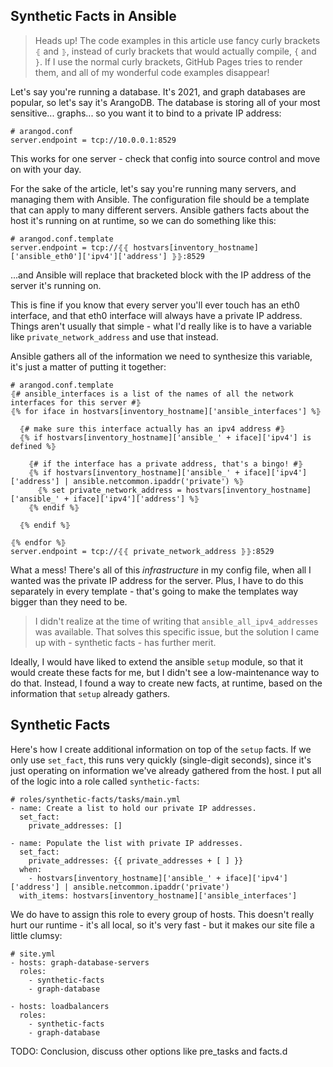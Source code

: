 ## Synthetic Facts in Ansible

> Heads up! The code examples in this article use fancy curly brackets `⦃` and `⦄`, instead 
of curly brackets that would actually compile, `{` and `}`. If I use the normal curly brackets,
GitHub Pages tries to render them, and all of my wonderful code examples disappear! 

Let's say you're running a database. It's 2021, and graph databases are popular, so let's say
it's ArangoDB. The database is storing all of your most sensitive... graphs... so you want it
to bind to a private IP address:

```
# arangod.conf
server.endpoint = tcp://10.0.0.1:8529
```

This works for one server - check that config into source control and move on with your day. 

For the sake of the article, let's say you're running many servers, and managing them with Ansible. 
The configuration file should be a template that can apply to many different servers. Ansible gathers
facts about the host it's running on at runtime, so we can do something like this:

```
# arangod.conf.template
server.endpoint = tcp://⦃⦃ hostvars[inventory_hostname]['ansible_eth0']['ipv4']['address'] ⦄⦄:8529
```

...and Ansible will replace that bracketed block with the IP address of the server it's running on.

This is fine if you know that every server you'll ever touch has an eth0 interface, and that eth0
interface will always have a private IP address. Things aren't usually that simple - what I'd really
like is to have a variable like `private_network_address` and use that instead. 

Ansible gathers all of the information we need to synthesize this variable, it's just a matter of 
putting it together:

```
# arangod.conf.template
⦃# ansible_interfaces is a list of the names of all the network interfaces for this server #⦄
⦃% for iface in hostvars[inventory_hostname]['ansible_interfaces'] %⦄

  ⦃# make sure this interface actually has an ipv4 address #⦄
  ⦃% if hostvars[inventory_hostname]['ansible_' + iface]['ipv4'] is defined %⦄
  
    ⦃# if the interface has a private address, that's a bingo! #⦄
    ⦃% if hostvars[inventory_hostname]['ansible_' + iface]['ipv4']['address'] | ansible.netcommon.ipaddr('private') %⦄
      ⦃% set private_network_address = hostvars[inventory_hostname]['ansible_' + iface]['ipv4']['address'] %⦄
    ⦃% endif %⦄
    
  ⦃% endif %⦄

⦃% endfor %⦄
server.endpoint = tcp://⦃⦃ private_network_address ⦄⦄:8529
```

What a mess! There's all of this _infrastructure_ in my config file, when all I wanted was
the private IP address for the server. Plus, I have to do this separately in every template - 
that's going to make the templates way bigger than they need to be. 

> I didn't realize at the time of writing that `ansible_all_ipv4_addresses` was available.
That solves this specific issue, but the solution I came up with - synthetic facts - has 
further merit. 

Ideally, I would have liked to extend the ansible `setup` module, so that it would create 
these facts for me, but I didn't see a low-maintenance way to do that. Instead, I found a
way to create new facts, at runtime, based on the information that `setup` already gathers. 

## Synthetic Facts

Here's how I create additional information on top of the `setup` facts. If we only use `set_fact`, 
this runs very quickly (single-digit seconds), since it's just operating on information we've 
already gathered from the host. I put all of the logic into a role called `synthetic-facts`:
```
# roles/synthetic-facts/tasks/main.yml
- name: Create a list to hold our private IP addresses. 
  set_fact:
    private_addresses: []

- name: Populate the list with private IP addresses. 
  set_fact:
    private_addresses: {{ private_addresses + [ ] }}
  when: 
    - hostvars[inventory_hostname]['ansible_' + iface]['ipv4']['address'] | ansible.netcommon.ipaddr('private')
  with_items: hostvars[inventory_hostname]['ansible_interfaces']
```

We do have to assign this role to every group of hosts. This doesn't really hurt our 
runtime - it's all local, so it's very fast - but it makes our site file a little clumsy:
```
# site.yml
- hosts: graph-database-servers
  roles:
    - synthetic-facts
    - graph-database
    
- hosts: loadbalancers
  roles:
    - synthetic-facts
    - graph-database
```

TODO: Conclusion, discuss other options like pre_tasks and facts.d
